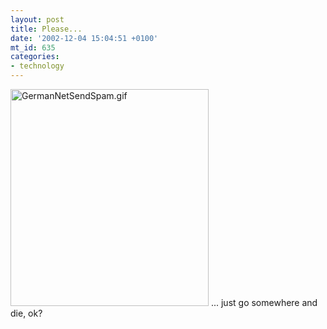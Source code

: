 ```yaml
---
layout: post
title: Please...
date: '2002-12-04 15:04:51 +0100'
mt_id: 635
categories:
- technology
---
```

<img alt="GermanNetSendSpam.gif" src="/journal/archives/pleasedie/GermanNetSendSpam.gif" width="317" height="347" />
... just go somewhere and die, ok?

